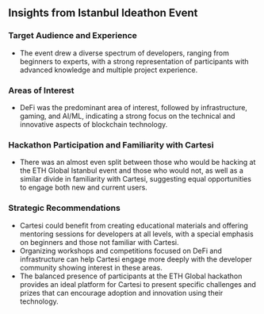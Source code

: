 ## Insights from Istanbul Ideathon Event

### Target Audience and Experience
- The event drew a diverse spectrum of developers, ranging from beginners to experts, with a strong representation of participants with advanced knowledge and multiple project experience.

### Areas of Interest
- DeFi was the predominant area of interest, followed by infrastructure, gaming, and AI/ML, indicating a strong focus on the technical and innovative aspects of blockchain technology.

### Hackathon Participation and Familiarity with Cartesi
- There was an almost even split between those who would be hacking at the ETH Global Istanbul event and those who would not, as well as a similar divide in familiarity with Cartesi, suggesting equal opportunities to engage both new and current users.

### Strategic Recommendations
- Cartesi could benefit from creating educational materials and offering mentoring sessions for developers at all levels, with a special emphasis on beginners and those not familiar with Cartesi.
- Organizing workshops and competitions focused on DeFi and infrastructure can help Cartesi engage more deeply with the developer community showing interest in these areas.
- The balanced presence of participants at the ETH Global hackathon provides an ideal platform for Cartesi to present specific challenges and prizes that can encourage adoption and innovation using their technology.


